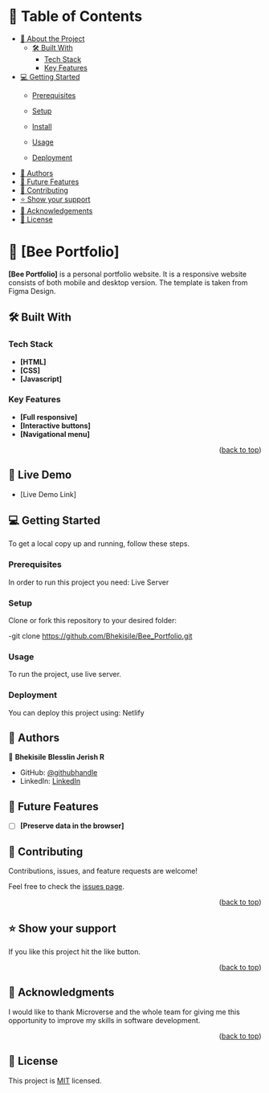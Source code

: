 

<!-- TABLE OF CONTENTS -->

# 📗 Table of Contents

- [📖 About the Project](#about-project)
  - [🛠 Built With](#built-with)
    - [Tech Stack](#tech-stack)
    - [Key Features](#key-features)
- [💻 Getting Started](#getting-started)
  - [Prerequisites](#prerequisites)
  - [Setup](#setup)
  - [Install](#install)

  - [Usage](#usage)

  - [Deployment](#triangular_flag_on_post-deployment)
- [👥 Authors](#authors)
- [🔭 Future Features](#future-features)
- [🤝 Contributing](#contributing)
- [⭐️ Show your support](#support)
- [🙏 Acknowledgements](#acknowledgements)
- [📝 License](#license)

<!-- PROJECT DESCRIPTION -->

# 📖 [Bee Portfolio] <a name="about-project"></a>


**[Bee Portfolio]** is a personal portfolio website. It is a responsive website consists of both mobile and desktop version. The template is taken from Figma Design. 

## 🛠 Built With <a name="built-with"></a>

### Tech Stack <a name="tech-stack"></a>
- **[HTML]**
- **[CSS]**
- **[Javascript]**


<!-- Features -->

### Key Features <a name="key-features"></a>

- **[Full responsive]**
- **[Interactive buttons]**
- **[Navigational menu]**

<p align="right">(<a href="#readme-top">back to top</a>)</p>

<!-- LIVE DEMO -->

## 🚀 Live Demo <a name="live-demo"></a>

- [Live Demo Link]


<!-- GETTING STARTED -->

## 💻 Getting Started <a name="getting-started"></a>

To get a local copy up and running, follow these steps.

### Prerequisites

In order to run this project you need: Live Server

### Setup

Clone or fork this repository to your desired folder:

-git clone https://github.com/Bhekisile/Bee_Portfolio.git

### Usage


To run the project, use live server.

<!--
Example command:

```sh
  rails server
```
--->



### Deployment

You can deploy this project using: Netlify

<!-- AUTHORS -->

## 👥 Authors <a name="authors"></a>


👤 **Bhekisile**
   **Blesslin Jerish R**

- GitHub: [@githubhandle](https://github.com/bhekisile/)
- LinkedIn: [LinkedIn](https://www.linkedin.com/in/bhekisile-jozi-b9823369/)


<!-- FUTURE FEATURES -->

## 🔭 Future Features <a name="future-features"></a>

- [ ] **[Preserve data in the browser]**

<!-- CONTRIBUTING -->

## 🤝 Contributing <a name="contributing"></a>

Contributions, issues, and feature requests are welcome!

Feel free to check the [issues page](../../issues/).

<p align="right">(<a href="#readme-top">back to top</a>)</p>

<!-- SUPPORT -->

## ⭐️ Show your support <a name="support"></a>


If you like this project hit the like button.

<p align="right">(<a href="#readme-top">back to top</a>)</p>

<!-- ACKNOWLEDGEMENTS -->

## 🙏 Acknowledgments <a name="acknowledgements"></a>


I would like to thank Microverse and the whole team for giving me this opportunity to improve my skills in software development.

<p align="right">(<a href="#readme-top">back to top</a>)</p>


<!-- LICENSE -->

## 📝 License <a name="license"></a>

This project is [MIT](./LICENSE.md) licensed.

